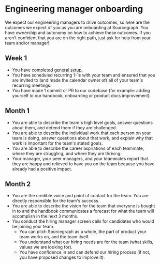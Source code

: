 # Engineering manager onboarding

We expect our engineering managers to drive outcomes, so here are the outcomes we expect of you as you are onboarding at Sourcegraph. You have ownership and autonomy on how to achieve these outcomes. If you aren't confident that you are on the right path, just ask for help from your team and/or manager!

## Week 1

- You have completed [general setup](index.md#getting-set-up).
- You have scheduled recurring 1-1s with your team and ensured that you are invited to (and made the calendar owner of) all of your team's recurring meetings.
- You have made 1 commit or PR to our codebase (for example: adding yourself to our handbook, onboarding or product docs improvement).

## Month 1

- You are able to describe the team's high level goals, answer questions about them, and defend them if they are challenged.
- You are able to describe the individual work that each person on your team is doing, answer questions about that work, and explain why that work is important for the team's stated goals.
- You are able to describe the career aspirations of each teammate, where they are struggling, and where they are thriving.
- Your manager, your peer managers, and your teammates report that they are happy and relieved to have you on the team because you have already had a positive impact.

## Month 2

- You are the credible voice and point of contact for the team. You are directly responsible for the team's success.
- You are able to describe the vision for the team that everyone is bought in to and the handbook communicates a forecast for what the team will accomplish in the next 3 months.
- You conduct the hiring manager screen calls for candidates who would be joining your team.
  - You can pitch Sourcegraph as a whole, the part of product your team works on, and the team itself.
  - You understand what our hiring needs are for the team (what skills, values we are looking for).
  - You have confidence in and can defend our hiring process (if not, you have proposed changes to improve it).
